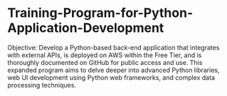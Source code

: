 # Training-Program-for-Python-Application-Development
Objective:
Develop a Python-based back-end application that integrates with external APIs, is deployed
on AWS within the Free Tier, and is thoroughly documented on GitHub for public access and
use. This expanded program aims to delve deeper into advanced Python libraries, web UI
development using Python web frameworks, and complex data processing techniques.
